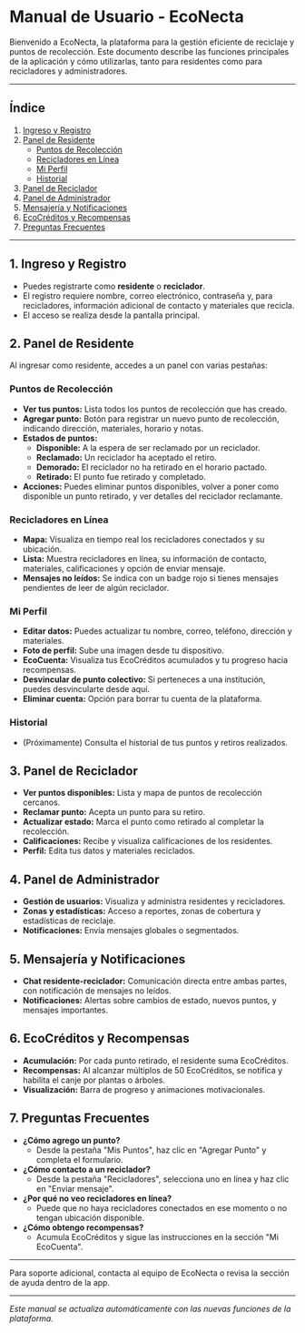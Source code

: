# Manual de Usuario - EcoNecta

Bienvenido a EcoNecta, la plataforma para la gestión eficiente de reciclaje y puntos de recolección. Este documento describe las funciones principales de la aplicación y cómo utilizarlas, tanto para residentes como para recicladores y administradores.

---

## Índice
1. [Ingreso y Registro](#ingreso-y-registro)
2. [Panel de Residente](#panel-de-residente)
   - [Puntos de Recolección](#puntos-de-recolección)
   - [Recicladores en Línea](#recicladores-en-línea)
   - [Mi Perfil](#mi-perfil)
   - [Historial](#historial)
3. [Panel de Reciclador](#panel-de-reciclador)
4. [Panel de Administrador](#panel-de-administrador)
5. [Mensajería y Notificaciones](#mensajería-y-notificaciones)
6. [EcoCréditos y Recompensas](#ecocréditos-y-recompensas)
7. [Preguntas Frecuentes](#preguntas-frecuentes)

---

## 1. Ingreso y Registro
- Puedes registrarte como **residente** o **reciclador**.
- El registro requiere nombre, correo electrónico, contraseña y, para recicladores, información adicional de contacto y materiales que recicla.
- El acceso se realiza desde la pantalla principal.

## 2. Panel de Residente
Al ingresar como residente, accedes a un panel con varias pestañas:

### Puntos de Recolección
- **Ver tus puntos:** Lista todos los puntos de recolección que has creado.
- **Agregar punto:** Botón para registrar un nuevo punto de recolección, indicando dirección, materiales, horario y notas.
- **Estados de puntos:**
  - **Disponible:** A la espera de ser reclamado por un reciclador.
  - **Reclamado:** Un reciclador ha aceptado el retiro.
  - **Demorado:** El reciclador no ha retirado en el horario pactado.
  - **Retirado:** El punto fue retirado y completado.
- **Acciones:** Puedes eliminar puntos disponibles, volver a poner como disponible un punto retirado, y ver detalles del reciclador reclamante.

### Recicladores en Línea
- **Mapa:** Visualiza en tiempo real los recicladores conectados y su ubicación.
- **Lista:** Muestra recicladores en línea, su información de contacto, materiales, calificaciones y opción de enviar mensaje.
- **Mensajes no leídos:** Se indica con un badge rojo si tienes mensajes pendientes de leer de algún reciclador.

### Mi Perfil
- **Editar datos:** Puedes actualizar tu nombre, correo, teléfono, dirección y materiales.
- **Foto de perfil:** Sube una imagen desde tu dispositivo.
- **EcoCuenta:** Visualiza tus EcoCréditos acumulados y tu progreso hacia recompensas.
- **Desvincular de punto colectivo:** Si perteneces a una institución, puedes desvincularte desde aquí.
- **Eliminar cuenta:** Opción para borrar tu cuenta de la plataforma.

### Historial
- (Próximamente) Consulta el historial de tus puntos y retiros realizados.

## 3. Panel de Reciclador
- **Ver puntos disponibles:** Lista y mapa de puntos de recolección cercanos.
- **Reclamar punto:** Acepta un punto para su retiro.
- **Actualizar estado:** Marca el punto como retirado al completar la recolección.
- **Calificaciones:** Recibe y visualiza calificaciones de los residentes.
- **Perfil:** Edita tus datos y materiales reciclados.

## 4. Panel de Administrador
- **Gestión de usuarios:** Visualiza y administra residentes y recicladores.
- **Zonas y estadísticas:** Acceso a reportes, zonas de cobertura y estadísticas de reciclaje.
- **Notificaciones:** Envía mensajes globales o segmentados.

## 5. Mensajería y Notificaciones
- **Chat residente-reciclador:** Comunicación directa entre ambas partes, con notificación de mensajes no leídos.
- **Notificaciones:** Alertas sobre cambios de estado, nuevos puntos, y mensajes importantes.

## 6. EcoCréditos y Recompensas
- **Acumulación:** Por cada punto retirado, el residente suma EcoCréditos.
- **Recompensas:** Al alcanzar múltiplos de 50 EcoCréditos, se notifica y habilita el canje por plantas o árboles.
- **Visualización:** Barra de progreso y animaciones motivacionales.

## 7. Preguntas Frecuentes
- **¿Cómo agrego un punto?**
  - Desde la pestaña "Mis Puntos", haz clic en "Agregar Punto" y completa el formulario.
- **¿Cómo contacto a un reciclador?**
  - Desde la pestaña "Recicladores", selecciona uno en línea y haz clic en "Enviar mensaje".
- **¿Por qué no veo recicladores en línea?**
  - Puede que no haya recicladores conectados en ese momento o no tengan ubicación disponible.
- **¿Cómo obtengo recompensas?**
  - Acumula EcoCréditos y sigue las instrucciones en la sección "Mi EcoCuenta".

---

Para soporte adicional, contacta al equipo de EcoNecta o revisa la sección de ayuda dentro de la app.

---

_Este manual se actualiza automáticamente con las nuevas funciones de la plataforma._
